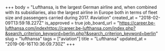 +++
body = "Lufthansa, is the largest German airline and, when combined with its subsidiaries, also the largest airline in Europe both in terms of fleet size and passengers carried during 2017. #aviation"
created_at = "2018-02-09T13:59:18.227Z"
is_approved = true
job_board_url = "https://career.be-lufthansa.com/indexhttps://career.be-lufthansa.com/index.php?&search_criterion_keyword=berlin.php?&search_criterion_keyword=berlin"
slug = "lufthansa"
tags = ["aviation"]
title = "Lufthansa"
updated_at = "2019-06-16T10:36:09.730Z"
+++
